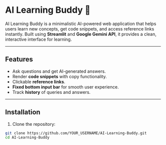 # AI Learning Buddy 🤖

AI Learning Buddy is a minimalistic AI-powered web application that helps users learn new concepts, get code snippets, and access reference links instantly. Built using **Streamlit** and **Google Gemini API**, it provides a clean, interactive interface for learning.

---

## Features

- Ask questions and get AI-generated answers.
- Render **code snippets** with copy functionality.
- Clickable **reference links**.
- **Fixed bottom input bar** for smooth user experience.
- Track **history** of queries and answers.

---


## Installation

1. Clone the repository:

```bash
git clone https://github.com/YOUR_USERNAME/AI-Learning-Buddy.git
cd AI-Learning-Buddy
